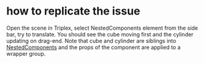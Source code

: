 # how to replicate the issue

Open the scene in Triplex, select NestedComponents element from the side bar, try to translate.
You should see the cube moving first and the cylinder updating on drag-end. Note that cube and cylinder are siblings into [NestedComponents](https://github.com/Cosmitar/triplex_debug/blob/main/src/components/NestedComponents.tsx) and the props of the component are applied to a wrapper group.
